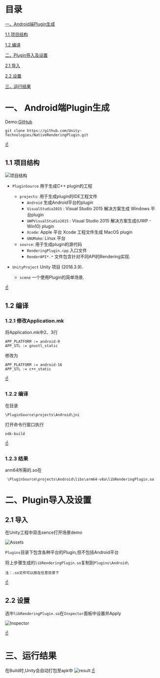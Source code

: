 # <a id="table">目录</a>
[一、Android端Plugin生成](#project)

[1.1 项目结构](#1.1)

[1.2 编译](#1.2)

[二、Plugin导入及设置](#plugin)

[2.1 导入](#2.1)

[2.2 设置](#2.2)

[三、运行结果](#result)

# <a id="project">一、 Android端Plugin生成</a>
Demo:[GitHub](https://github.com/Unity-Technologies/NativeRenderingPlugin)



```
git clone https://github.com/Unity-Technologies/NativeRenderingPlugin.git
```

[☝](#table)

## <a id="1.1">1.1 项目结构</a>
![项目结构](https://github.com/Azhao1993/Notes/blob/master/assets/UnityNote/1593862311(1).png)

* `PluginSource` 用于生成C++ plugin的工程
 	* `projects`: 用于生成plugin的IDE工程文件
 	    * `Android` 生成Android平台的plugin
 	    * `VisualStudio2015` : Visual Studio 2015 解决方案生成 Windows 平台plugin
 	    * `UWPVisualStudio2015` : Visual Studio 2015 解决方案生成(UWP - Win10) plugin
	    * `Xcode`: Apple 平台 Xcode 工程文件生成 MacOS  plugin
	    * `GNUMake`:  Linux 平台
 	* `source`: 用于生成plugin的源代码
 	    * `RenderingPlugin.cpp` 入口文件
 	    * `RenderAPI*.*` 文件包含针对不同API的Rendering实现.

* `UnityProject` Unity 项目 (2018.3.9).
	* `scene` 一个使用Plugin的简单场景.

[☝](#table)


## <a id="1.2">1.2 编译</a>

### 1.2.1 修改Application.mk
将Application.mk中2、3行
```
APP_PLATFORM := android-9
APP_STL := gnustl_static
```
修改为

```
APP_PLATFORM := android-16
APP_STL := c++_static
```

[☝](#table)

### 1.2.2 编译
在目录
```
\PluginSource\projects\Android\jni 
```
打开命令行窗口执行

```
ndk-build
```

[☝](#table)

### 1.2.3 结果
arm64所需的.so在

```
 \PluginSource\projects\Android\libs\arm64-v8a\libRenderingPlugin.so
```



# <a id="plugin">二、Plugin导入及设置</a>
## <a id="2.1">2.1 导入</a>
在Unity工程中双击sence打开场景demo

![Assets](https://github.com/Azhao1993/Notes/blob/master/assets/UnityNote/Unity_20200704200623.png)

`Plugins`目录下包含各种平台的Plugin,但不包括Android平台

将上步骤生成的`libRenderingPlugin.so`复制到`Plugins\Android\`

    注：.so文件可以放在任意目录下

[☝](#table)

## <a id="2.2">2.2 设置</a>
选中`libRenderingPlugin.so`在`Inspector`面板中设置并Apply

![Inspector](https://github.com/Azhao1993/Notes/blob/master/assets/UnityNote/Unity_20200704201749.png)

[☝](#table)
# <a id='result'>三、运行结果</a>

在Build时,Unity会自动打包至apk中
![result](https://github.com/Azhao1993/Notes/blob/master/assets/UnityNote/res.gif)
[☝](#table)

